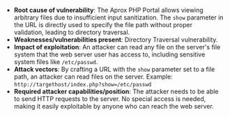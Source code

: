 - **Root cause of vulnerability**: The Aprox PHP Portal allows viewing arbitrary files due to insufficient input sanitization. The `show` parameter in the URL is directly used to specify the file path without proper validation, leading to directory traversal.
- **Weaknesses/vulnerabilities present**: Directory Traversal vulnerability.
- **Impact of exploitation**: An attacker can read any file on the server's file system that the web server user has access to, including sensitive system files like `/etc/passwd`.
- **Attack vectors**: By crafting a URL with the `show` parameter set to a file path, an attacker can read files on the server. Example: `http://targethost/index.php?show=/etc/passwd`
- **Required attacker capabilities/position**: The attacker needs to be able to send HTTP requests to the server. No special access is needed, making it easily exploitable by anyone who can reach the web server.